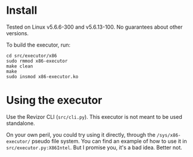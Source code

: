 # Install
Tested on Linux v5.6.6-300 and v5.6.13-100.
No guarantees about other versions.

To build the executor, run:

```
cd src/executor/x86 
sudo rmmod x86-executor
make clean
make
sudo insmod x86-executor.ko
```

# Using the executor

Use the Revizor CLI (`src/cli.py`).
This executor is not meant to be used standalone.

On your own peril, you could try using it directly, through the `/sys/x86-executor/` pseudo file system.
You can find an example of how to use it in `src/executor.py:X86Intel`.
But I promise you, it's a bad idea.
Better not.